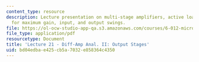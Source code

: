 ```yaml
---
content_type: resource
description: Lecture presentation on multi-stage amplifiers, active loads, biasing
  for maximum gain, input, and output swings.
file: https://ol-ocw-studio-app-qa.s3.amazonaws.com/courses/6-012-microelectronic-devices-and-circuits-fall-2009/bd04edbae425cb5a7032e858364c4350_MIT6_012F09_lec21.pdf
file_type: application/pdf
resourcetype: Document
title: 'Lecture 21 - Diff-Amp Anal. II: Output Stages'
uid: bd04edba-e425-cb5a-7032-e858364c4350
---
```

